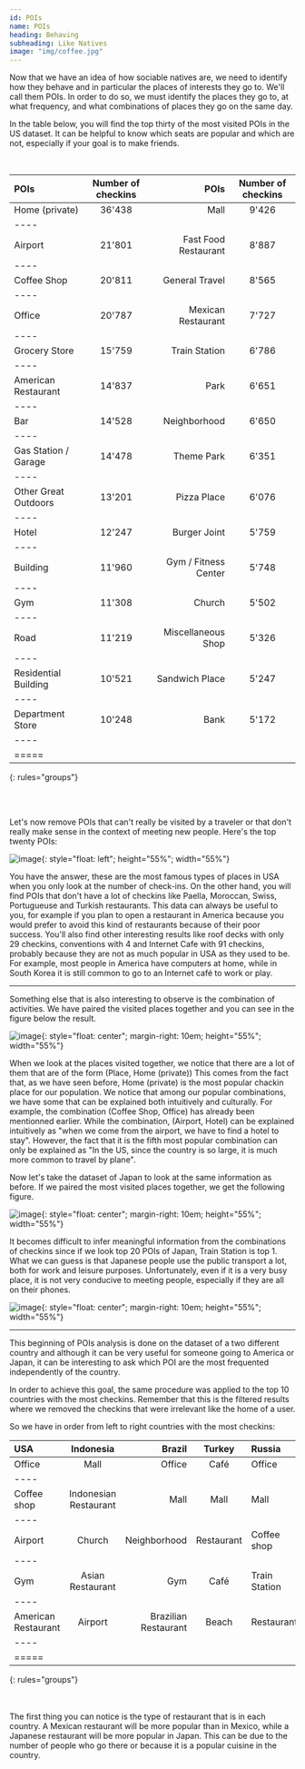 ```yaml
---
id: POIs
name: POIs
heading: Behaving
subheading: Like Natives
image: "img/coffee.jpg"
---
```


Now that we have an idea of how sociable natives are, we need to identify how they behave and in particular the places of interests they go to. We'll call them POIs. In order to do so, we must identify the places they go to, at what frequency, and what combinations of places they go on the same day.

In the table below, you will find the top thirty of the most visited POIs in the US dataset. It can be helpful to know which seats are popular and which are not, especially if your goal is to make friends.

<br> 

| POIs              | Number of checkins | POIs | Number of checkins |
|:--------          |:-------:|--------:|:--------:|
| Home (private)    | 36'438 | Mall   | 9'426   |
|----
| Airport           | 21'801 | Fast Food Restaurant 	   |8'887   |
|----
| Coffee Shop 	     | 20'811 | General Travel   | 8'565   |
|----
| Office            | 20'787 | Mexican Restaurant 	   |7'727   |
|----
| Grocery Store	  | 15'759 | Train Station 	   |6'786   |
|----
|American Restaurant| 14'837 | Park   |6'651   |
|----
|     Bar	        | 14'528 | Neighborhood   |6'650   |
|----
|Gas Station / Garage| 14'478| Theme Park  |6'351   |
|----
|Other Great Outdoors| 13'201| Pizza Place   |6'076   |
|----
| Hotel             | 12'247 | Burger Joint 	   |5'759   |
|----
| Building 	        | 11'960 | Gym / Fitness Center |5'748   |
|----
| Gym               | 11'308 | Church   |5'502   |
|----
|Road               | 11'219 | Miscellaneous Shop | 5'326   |
|----
|Residential Building| 10'521| Sandwich Place  |5'247   |
|----
| Department Store  | 10'248 | Bank   |5'172   |
|----
|=====
{: rules="groups"}

<br> <br> 

Let's now remove POIs that can't really be visited by a traveler or that don't really make sense in the context of meeting new people. Here's the top twenty POIs:


 ![image](img/NbOfCheckinsPerPoisUS.png){: style="float: left"; height="55%"; width="55%"}

You have the answer, these are the most famous types of places in USA when you only look at the number of check-ins. On the other hand, you will find POIs that don't have a lot of checkins like Paella, Moroccan, Swiss, Portugueuse and Turkish restaurants. This data can always be useful to you, for example if you plan to open a restaurant in America because you would prefer to avoid this kind of restaurants because of their poor success.
You'll also find other interesting results like roof decks with only 29 checkins, conventions with 4 and Internet Cafe with 91 checkins, probably because they are not as much popular in USA as they used to be. For example, most people in America have computers at home, while in South Korea it is still common to go to an Internet café to work or play.

---

Something else that is also interesting to observe is the combination of activities. We have paired the visited places together and you can see in the figure below the result.

 ![image](img/nbofcheckinsforplacesvisitedtogetherUS.png){: style="float: center"; margin-right: 10em; height="55%"; width="55%"}

When we look at the places visited together, we notice that there are a lot of them that are of the form (Place, Home (private)) This comes from the fact that, as we have seen before, Home (private) is the most popular chackin place for our population. We notice that among our popular combinations, we have some that can be explained both intuitively and culturally. For example, the combination (Coffee Shop, Office) has already been mentionned earlier. While the combination, (Airport, Hotel) can be explained intuitively as "when we come from the airport, we have to find a hotel to stay". However, the fact that it is the fifth most popular combination can only be explained as "In the US, since the country is so large, it is much more common to travel by plane".


Now let's take the dataset of Japan to look at the same information as before. If we paired the most visited places together, we get the following figure.

 ![image](img/nbofcheckinsforplacesvisitedtogetherJapan.JPG){: style="float: center"; margin-right: 10em; height="55%"; width="55%"}

  It becomes difficult to infer meaningful information from the combinations of checkins since if we look top 20 POIs of Japan, Train Station is top 1. What we can guess is that Japanese people use the public transport a lot, both for work and leisure purposes.
  Unfortunately, even if it is a very busy place, it is not very conducive to meeting people, especially if they are all on their phones.

   ![image](img/NbOfCheckinsPerPoisJapan.JPG){: style="float: center"; margin-right: 10em; height="55%"; width="55%"}


---


 This beginning of POIs analysis is done on the dataset of a two different country and although it can be very useful for someone going to America or Japan, it can be interesting to ask which POI are the most frequented independently of the country.

 In order to achieve this goal, the same procedure was applied to the top 10 countries with the most checkins. Remember that this is the filtered results where we removed the checkins that were irrelevant like the home of a user.

 So we have in order from left to right countries with the most checkins:
<br> 

 |       USA | Indonesia | Brazil           | Turkey | Russia | Japan        | Malaysia | Mexico | Thailand | Philippines |
|:-------- |:-------:|--------:|:--------:|:-------- |:-------:|--------:|:--------:|:-------- |:-------:|
| Office  | Mall |Office      |  Café  |Office   | Train Station | Mall | Office | Mall | Mall |
|----
|Coffee shop|Indonesian Restaurant|   Mall | Mall  |Mall   | Subway         | Malaysian Restaurant | Mall | Thai Restaurant | Office |
|----
| Airport |Church | Neighborhood |   Restaurant  | Coffee shop | Convenience Store | Asian Restaurant | Mexican Restaurant | Train Station | Coffee shop |
|---- 
| Gym | Asian Restaurant | Gym  |   Café  | Train Station | Ramen/Noodle House |  Indian Restaurant | Gym | Coffee shop | Fast food restaurant |
|----
| American Restaurant | Airport | Brazilian Restaurant  | Beach   | Restaurant | Japanese Restaurant | Café | Mall | Japanese Restaurant | Church |
|----
|=====
{: rules="groups"}

<br> <br> 
The first thing you can notice is the type of restaurant that is in each country. A Mexican restaurant will be more popular than in Mexico, while a Japanese restaurant will be more popular in Japan. This can be due to the number of people who go there or because it is a popular cuisine in the country.
